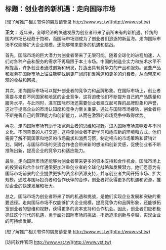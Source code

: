 ## **标题：创业者的新机遇：走向国际市场**

[想了解推广相关软件的朋友请登录 http://www.vst.tw](http://www.vst.tw)

**正文：**
近年来，全球经济的快速发展为创业者带来了前所未有的新机遇。传统的国内市场已经趋于饱和，而国际市场则成为了创业者们追逐的新蓝海。走向国际市场不仅能够扩大企业规模，还能够带来更多的机遇和挑战。

首先，国际市场的巨大潜力为创业者带来了无限可能。随着全球化的进程加速，人们对各种产品和服务的需求不再局限于本土市场。中国的制造业实力和技术水平不断提高，许多创业者通过创新和研发，打造出具有竞争力的产品和服务。这些产品和服务在国际市场上往往能够找到更广阔的销售渠道和更多的消费者，从而带来可观的收益和回报。

其次，走向国际市场可以提升创业者的竞争力和品牌形象。在国际市场上，创业者需要与来自不同国家和地区的企业竞争，这将迫使他们不断提升自己的产品质量和服务水平。与此同时，进军国际市场还需要创业者建立起可靠的品牌形象和声誉，这对于提高企业的市场认知度和竞争力至关重要。通过与国际市场接轨，创业者将不断完善自己的管理能力和创新能力，从而在激烈的市场竞争中取得优势。

再次，走向国际市场有助于拓宽创业者的思维和视野。进入国际市场意味着与不同文化、不同背景的人打交道，这将使创业者不断学习和适应新的环境和方式。他们需要了解不同国家和地区的市场需求和消费习惯，制定相应的市场策略和营销计划。同时，与国际市场的交流合作也会带来新的想法和创新灵感，促使创业者不断推陈出新，提高企业的竞争力和适应能力。

最后，走向国际市场还能够为创业者带来更多的资本支持和合作机会。国际市场上的投资者和合作伙伴通常更加注重创业者的全球化战略和发展潜力。他们愿意为有国际市场前景的企业提供更多的资金和资源支持，并与创业者共同开拓市场、扩大规模。通过与国际投资者和合作伙伴的合作，创业者将获得更多的机遇和资源，推动企业的快速发展和壮大。

总之，国际市场为创业者带来了新的机遇和挑战，是他们实现企业发展和突破的重要途径。走向国际市场不仅能够扩大企业规模，提高竞争力和品牌形象，还能够拓宽创业者的思维和视野，获得更多的资本支持和合作机会。因此，创业者们应积极抓住这个时代的机遇，勇于面对国际市场的挑战，不断追求创新与卓越，实现企业的可持续发展。

[想了解推广相关软件的朋友请登录 http://www.vst.tw](http://www.vst.tw)


[访问软件官网 http://www.vst.tw](http://www.vst.tw)

